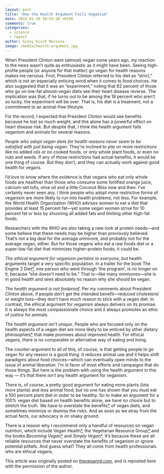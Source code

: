 ```yaml
---
layout: post
title: "How the Health Argument Fails Veganism"
date: 2015-01-20 10:53:28 +0100
comments: true
categories: 
  - science
  - repost
author: Ginny Kisch Messina
image: /media/health-argument.jpg
---
```

When President Clinton went (almost) vegan some years ago, my reaction to the news wasn’t quite as enthusiastic as it might have been. Seeing high-profile people (or anyone for that matter) go vegan for health reasons makes me nervous. First, President Clinton referred to his diet as “strict,” which is not an especially enticing word when<!--more--> it comes to food choices. He also suggested that it was an “experiment,” noting that 82 percent of those who go on low-fat almost-vegan diets see their heart disease reverse. The implication was that, if he turns out to be among the 18 percent who aren’t so lucky, the experiment will be over. That is, his diet is a treatment, not a commitment to an animal-free lifestyle.  

For the record, I expected that President Clinton would see benefits because he lost so much weight, and this alone has a powerful effect on heart disease risk. But despite that, I think the health argument fails veganism and animals for several reasons.   

*People who adopt vegan diets for health reasons never seem to be satisfied with just being vegan.* They’re inclined to pile on more restrictions like no added oils or no cooked foods, or only whole plant foods, or even no nuts and seeds. If any of those restrictions had actual benefits, it would be one thing of course. But they don’t, and they can actually work against good health for vegans.

I’d love to know where the evidence is that vegans who eat only whole foods are healthier than those who consume some fortified orange juice, calcium-set tofu, olive oil and a little Coconut Bliss now and then. I’ve certainly never seen any. I think people who adopt more restrictive forms of veganism are more likely to run into health problems, not less. For example, the World Health Organization (WHO) advises women to eat a diet that provides at least 15 percent fat—yet some vegan women strive for 10 percent fat or less by shunning all added fats and limiting other high-fat foods.

Researchers with the WHO are also taking a new look at protein needs—and some believe that these needs may be higher than previously believed. That’s not a big deal for the average omnivore, and probably not for the average vegan, either. But for those vegans who eat a raw foods diet or a super-low-fat diet that minimizes higher-protein foods, it could be.

*The ethical argument for veganism pertains to everyone*, but health arguments target a very specific population. In a trailer for the book The Engine 2 Diet[*](https://www.youtube.com/watch?v=MpL3N8oGMLs "A whole foods, plant-based diet extolled by Rip Esseltyn in his 2009 book ‘The Engine 2 Diet: The Texas Firefighter's 28-Day Save-Your-Life Plan That Lowers Cholesterol and Burns Away the Pounds’. The trailer is available on YouTube"), one person who went through 'the program', is no longer on it, because “she doesn’t need to be.” That is—like many omnivores—she is in good health and sees absolutely no reason why she should be vegan.

*The health argument is not foolproof*. Per my comments about President Clinton above, if people don’t get the intended benefit—reduced cholesterol or weight loss—they don’t have much reason to stick with a vegan diet. In contrast, the ethical argument for veganism always delivers on its promise. It is always the most compassionate choice and it always promotes an ethic of justice for animals.

*The health argument isn’t unique*. People who are focused only on the health aspects of a vegan diet are more likely to be enticed by other dietary philosophies[*](http://veganlunchbox.blogspot.co.uk/2010/11/mirror-image-acorn-squash-supreme.html "This article from Jennifer McCann of veganlunchbox.blogspot.co.uk is one of many that demonstrates that people who adpot a vegan diet are also likely to experiment with other dietary changes that promise health benefits") that make promises about improved health. For ethical vegans, there is no comparable or alternative way of eating and living.

The counter-argument to all of this, of course, is that getting people to go vegan for any reason is a good thing. It reduces animal use and it helps shift paradigms about food choices—which can eventually open minds to the issue of animal liberation. I’m in favor of most efforts and campaigns that do those things. But here is the problem with using the health argument in this way — it’s that there *isn’t* any health argument for veganism.

There is, of course, a pretty good argument for eating more plants (lots more plants) and less animal food, but no one has shown that you must eat a 100 percent plant diet in order to be healthy. So to make an argument for a 100% vegan diet based on health benefits alone, we have no choice but to stretch the truth. We have to overstate the benefits[*](http://skepticalvegan.com/2010/11/28/bill-clinton-vegan-poseur/ "As documented by friend of RVGN Jamie Foley in reference to Bill Clinton’s diretary change over at his blog skepticalvegan.com") of vegan diets, and sometimes minimize or dismiss the risks. And as soon as we stray from the actual facts, our advocacy is on shaky ground.

There is a reason why I recommend only a handful of resources on vegan nutrition, which include Vegan Health[*](http://www.veganhealth.org/ "A comprehensive reference site for vegan nutrition maintained by registered dietician Jack Norris"), the Vegetarian Resource Group[*](http://www.vrg.org/ "A useful site that covers health, environmental and ethcal issues and provides reliable nutritional") and the books *Becoming Vegan*[*](http://www.amazon.com/gp/product/1570672970/ref=pd_lpo_sbs_dp_ss_1?pf_rd_p=569136327&pf_rd_s=lpo-top-stripe&pf_rd_t=201&pf_rd_i=1570672954&pf_rd_m=A3P5ROKL5A1OLE&pf_rd_r=1FPPHY7B5RW50K3S4ZPA "Becoming Vegan by Brenda Davis and Vesanto Melina is an evidence based indepth guide to adopting a vegan diet. Available at Amazon") and *Simply Vegan*[*](http://www.amazon.com/Simply-Vegan-Quick-Vegetarian-Meals/dp/0931411343/ref=sr_1_1?s=books&ie=UTF8&qid=1421067651&sr=1-1&keywords=simply+vegan "Simply Vegan by Debra Wasserman is a recipe book with an extensive vegan nutrition section written by Reed Mangels"). It’s because these are all reliable resources that never overstate the benefits of veganism or ignore potential pitfalls. And guess what? They all come from health professionals who are ethical vegans.

<div class="original-appearance">This article was originally posted on <a href="http://www.theveganrd.com/2010/11/how-the-health-argument-fails-veganism.html#sthash.wkjuUONQ.dpuf">theveganrd.com</a>, and is reposted here with the permission of the author.</div>

